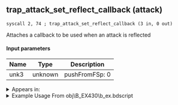 ## trap_attack_set_reflect_callback (attack)

`syscall 2, 74 ; trap_attack_set_reflect_callback (3 in, 0 out)`

Attaches a callback to be used when an attack is reflected

#### Input parameters
| Name | Type | Description
|------|------|------------
| unk3   | unknown   | pushFromFSp: 0




<details>
	<summary>Appears in:</summary>
| filename | Entity (obj)
|----------|-------------
| obj\B_EX430\b_ex.bdscript       | ((?) Related to Lingering Will?)          
| obj\M_EX350_02\m_ex.bdscript       | ((M) Mushroom 2 (EX))          
| obj\N_HB040_BTL\n_hb.bdscript       | ((N) Stitch (BTL) (HB))          
| obj\N_HE010_BTL\n_he.bdscript       | ((N) Hercules (BTL) (HE))          

</details>

<details>
	<summary>Example Usage From obj\B_EX430\b_ex.bdscript</summary>
```
L205:
 popToSp 4
 popToSp 0
 pushFromPSpVal 24
 gosub 4, L289
 pushFromPSpVal 24
 pushFromFSp 4
 pushImm 1952
 pushImm -1
 pushImm 0
 gosub 4, L319
 pushFromPSpVal 24
 pushImmf 250
 pushImmf 0
 gosub 4, L351
 pushFromPSpVal 24
 fetchValue 0
 pushImm L374
 pushFromFSp 0
 syscall 2, 38 ; trap_attack_set_hit_callback (3 in, 0 out)
 pushFromPSpVal 24
 fetchValue 0
 pushImm L420
 pushFromFSp 0
 syscall 2, 74 ; trap_attack_set_reflect_callback (3 in, 0 out)
 pushFromPSpVal 24
 pushFromFSp 0
 syscall 1, 147 ; trap_obj_pos (1 in, 1 out)
 memcpyToSp 16, 16
 pushFromPSp 16
 gosub 12, L455
 pushFromPSpVal 24
 fetchValue 0
 pushFromFSp 0
 gosub 4, L193
 memcpyToSp 16, 16
 pushFromPSp 16
 syscall 2, 22 ; trap_attack_set_obj_pax (2 in, 0 out)
 ret
```
</details>


